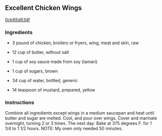 ## Excellent Chicken Wings

[0cb65d63df](http://www.food.com/recipe/excellent-chicken-wings-366223)

### Ingredients

 - 3 pound of chicken, broilers or fryers, wing, meat and skin, raw

 - 12 cup of butter, without salt

 - 1 cup of soy sauce made from soy (tamari)

 - 1 cup of sugars, brown

 - 34 cup of water, bottled, generic

 - 14 teaspoon of mustard, prepared, yellow

### Instructions

Combine all ingredients except wings in a medium saucepan and heat until butter and sugar are melted. Cool, and pour over wings. Cover and marinate overnight, turning 2 or 3 times. The next day: Bake at 375 degrees F. for 1 1/4 to 1 1/2 hours. NOTE: My oven only needed 50 minutes.